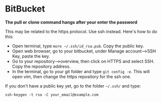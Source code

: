 # BitBucket

**The pull or clone command hangs after your enter the password**

This may be related to the https protocol. Use ssh instead. Here's how to do this:

* Open terminal, type `more ~/.ssh/id_rsa.pub`. Copy the public key.
* Open web browser, go to your bitbucket, under Manage account–&gt;SSH Key, paste the key.
* Go to your repository–&gt;overview, then click on HTTPS and select SSH. Copy the repository address.
* In the terminal, go to your git folder and type `git config -e`. This will open vim, then change the https repository for the ssh one.

If you don't have a public key yet, go to the folder `~/.ssh/` and type:

```text
ssh-keygen -t rsa -C your_email@example.com
```

